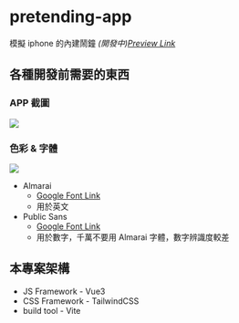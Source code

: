 # pretending-app
模擬 iphone 的內建鬧鐘
_(開發中)[Preview Link](https://pretending-app.vercel.app/)_

## 各種開發前需要的東西
### APP 截圖
![](https://i.imgur.com/HVBmrsn.png)

### 色彩 & 字體
![](https://i.imgur.com/owFoROW.jpg)
- Almarai 
  - [Google Font Link](https://fonts.google.com/specimen/Almarai?query=alma)
  - 用於英文
- Public Sans
  - [Google Font Link](https://fonts.google.com/specimen/Public+Sans?query=public)
  - 用於數字，千萬不要用 Almarai 字體，數字辨識度較差

## 本專案架構
- JS Framework - Vue3
- CSS Framework - TailwindCSS
- build tool - Vite
